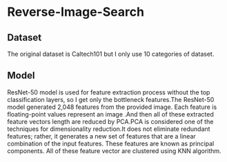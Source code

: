 # Reverse-Image-Search

<h2>Dataset</h2>
The original dataset is Caltech101 but I only use 10 categories of dataset.

<h2>Model</h2>
ResNet-50 model is used for feature extraction process without the top classification layers, so
I get only the bottleneck features.The ResNet-50 model generated 2,048 features from the provided
image. Each feature is floating-point values represent an image .And then all of these extracted feature
vectors length are reduced by PCA.PCA is considered one of the techniques for dimensionality reduction.It
does not eliminate redundant features; rather, it generates a new
set of features that are a linear combination of the input features.
These features are known as principal components. All of these feature vector are
clustered using KNN algorithm.
